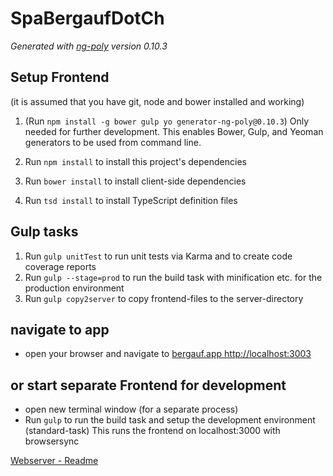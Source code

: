 # SpaBergaufDotCh

*Generated with [ng-poly](https://github.com/dustinspecker/generator-ng-poly/tree/v0.10.3) version 0.10.3*

## Setup Frontend
(it is assumed that you have git, node and bower installed and working)

1. (Run `npm install -g bower gulp yo generator-ng-poly@0.10.3`)
Only needed for further development. This enables Bower, Gulp, and Yeoman generators to be used from command line.

 
1. Run `npm install` to install this project's dependencies
1. Run `bower install` to install client-side dependencies
1. Run `tsd install` to install TypeScript definition files

## Gulp tasks
1. Run `gulp unitTest` to run unit tests via Karma and to create code coverage reports
1. Run `gulp --stage=prod` to run the build task with minification etc. for the production environment
1. Run `gulp copy2server` to copy frontend-files to the server-directory

 
## navigate to app 
- open your browser and navigate to [bergauf.app http://localhost:3003](http://localhost:3003)

## or start separate Frontend for development
- open new terminal window (for a separate process)
- Run `gulp` to run the build task and setup the development environment (standard-task)
This runs the frontend on localhost:3000 with browsersync

[ Webserver - Readme ](../server/README.md)

